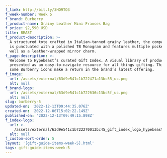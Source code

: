 ```yaml
---
f_link: http://bit.ly/3HO9TO3
f_week-number: Week 5
f_brand: Burberry
f_product-name: Grainy Leather Mini Frances Bag
f_price: $2,590 USD
title: BEAST
f_product-description: >-
  A structured tote crafted in Italian-tanned grainy leather, the compact design
  is punctuated with a polished TB Monogram and features multiple pockets as
  well as a leather-wrapped mirror charm.
f_page-description: >-
  Welcome to Hypebeast’s curated Gift Index. A visual library of products is
  presented as an easy-to-navigate resource for all things gifting. This week,
  some Burberry icons make a return in the brand’s latest offering.
f_image:
  url: /assets/external/63d9e541c1b722471a13bc55_uc.png
  alt: null
f_brand-logo:
  url: /assets/external/63d9e541c1b722636c13bc5f_uc.png
  alt: null
slug: burberry-5
updated-on: '2022-12-13T09:44:35.076Z'
created-on: '2022-12-06T15:02:22.149Z'
published-on: '2022-12-13T09:49:15.898Z'
f_index-logo:
  url: >-
    /assets/external/63d9e541c1b722270013bc45_gift_index_logo_hypebeast_burberry.svg
  alt: null
f_custom-sort-order: 5
layout: '[gift-guide-items-week-5].html'
tags: gift-guide-items-week-5
---
```



